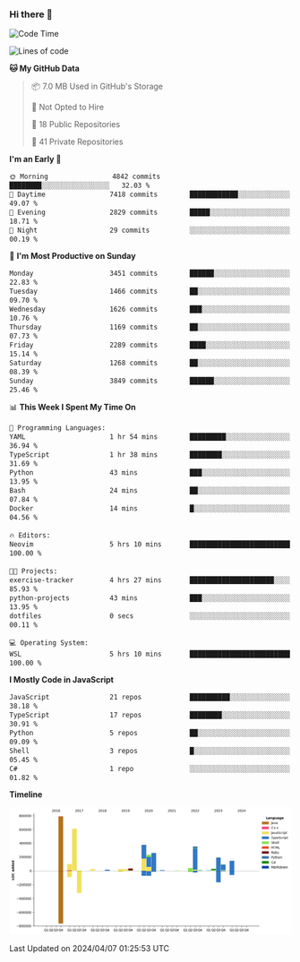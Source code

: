 ### Hi there 👋

<!--
**Clumsy-Coder/Clumsy-Coder** is a ✨ _special_ ✨ repository because its `README.md` (this file) appears on your GitHub profile.

Here are some ideas to get you started:

- 🔭 I’m currently working on ...
- 🌱 I’m currently learning ...
- 👯 I’m looking to collaborate on ...
- 🤔 I’m looking for help with ...
- 💬 Ask me about ...
- 📫 How to reach me: ...
- 😄 Pronouns: ...
- ⚡ Fun fact: ...
-->

<!-- anmol098/waka-readme-stats -->
<!--START_SECTION:waka-->
![Code Time](http://img.shields.io/badge/Code%20Time-778%20hrs%2036%20mins-blue)

![Lines of code](https://img.shields.io/badge/From%20Hello%20World%20I%27ve%20Written-3.3%20million%20lines%20of%20code-blue)

**🐱 My GitHub Data** 

> 📦 7.0 MB Used in GitHub's Storage 
 > 
> 🚫 Not Opted to Hire
 > 
> 📜 18 Public Repositories 
 > 
> 🔑 41 Private Repositories 
 > 
**I'm an Early 🐤** 

```text
🌞 Morning                4842 commits        ████████░░░░░░░░░░░░░░░░░   32.03 % 
🌆 Daytime                7418 commits        ████████████░░░░░░░░░░░░░   49.07 % 
🌃 Evening                2829 commits        █████░░░░░░░░░░░░░░░░░░░░   18.71 % 
🌙 Night                  29 commits          ░░░░░░░░░░░░░░░░░░░░░░░░░   00.19 % 
```
📅 **I'm Most Productive on Sunday** 

```text
Monday                   3451 commits        ██████░░░░░░░░░░░░░░░░░░░   22.83 % 
Tuesday                  1466 commits        ██░░░░░░░░░░░░░░░░░░░░░░░   09.70 % 
Wednesday                1626 commits        ███░░░░░░░░░░░░░░░░░░░░░░   10.76 % 
Thursday                 1169 commits        ██░░░░░░░░░░░░░░░░░░░░░░░   07.73 % 
Friday                   2289 commits        ████░░░░░░░░░░░░░░░░░░░░░   15.14 % 
Saturday                 1268 commits        ██░░░░░░░░░░░░░░░░░░░░░░░   08.39 % 
Sunday                   3849 commits        ██████░░░░░░░░░░░░░░░░░░░   25.46 % 
```


📊 **This Week I Spent My Time On** 

```text
💬 Programming Languages: 
YAML                     1 hr 54 mins        █████████░░░░░░░░░░░░░░░░   36.94 % 
TypeScript               1 hr 38 mins        ████████░░░░░░░░░░░░░░░░░   31.69 % 
Python                   43 mins             ███░░░░░░░░░░░░░░░░░░░░░░   13.95 % 
Bash                     24 mins             ██░░░░░░░░░░░░░░░░░░░░░░░   07.84 % 
Docker                   14 mins             █░░░░░░░░░░░░░░░░░░░░░░░░   04.56 % 

🔥 Editors: 
Neovim                   5 hrs 10 mins       █████████████████████████   100.00 % 

🐱‍💻 Projects: 
exercise-tracker         4 hrs 27 mins       █████████████████████░░░░   85.93 % 
python-projects          43 mins             ███░░░░░░░░░░░░░░░░░░░░░░   13.95 % 
dotfiles                 0 secs              ░░░░░░░░░░░░░░░░░░░░░░░░░   00.11 % 

💻 Operating System: 
WSL                      5 hrs 10 mins       █████████████████████████   100.00 % 
```

**I Mostly Code in JavaScript** 

```text
JavaScript               21 repos            ██████████░░░░░░░░░░░░░░░   38.18 % 
TypeScript               17 repos            ████████░░░░░░░░░░░░░░░░░   30.91 % 
Python                   5 repos             ██░░░░░░░░░░░░░░░░░░░░░░░   09.09 % 
Shell                    3 repos             █░░░░░░░░░░░░░░░░░░░░░░░░   05.45 % 
C#                       1 repo              ░░░░░░░░░░░░░░░░░░░░░░░░░   01.82 % 
```



**Timeline**

![Lines of Code chart](https://raw.githubusercontent.com/Clumsy-Coder/Clumsy-Coder/main/assets/bar_graph.png)


 Last Updated on 2024/04/07 01:25:53 UTC
<!--END_SECTION:waka-->
